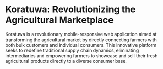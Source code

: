 # Koratuwa: Revolutionizing the Agricultural Marketplace

Koratuwa is a revolutionary mobile-responsive web application aimed at transforming the agricultural market by directly
connecting farmers with both bulk customers and individual consumers. This innovative platform seeks to redefine
traditional supply chain dynamics, eliminating intermediaries and empowering farmers to showcase and sell their fresh
agricultural products directly to a diverse consumer base.